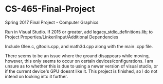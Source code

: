 # CS-465-Final-Project
Spring 2017 Final Project - Computer Graphics


Run in Visual Studio.
If 2015 or greater, add legacy_stdio_definitions.lib; to Project Properties/Linker/Input/Additional Dependencies

Include Glee.c, gltools.cpp, and math3d.cpp along with the main .cpp file.


There seems to be an issue where the ground disappears while moving, however, this only seems to occur on certain devices/configurations. I am unsure as to whether this is due to using a newer version of visual studio, or if the current device's GPU doesnt like it. This project is finished, so I do not intend on looking into it further.
